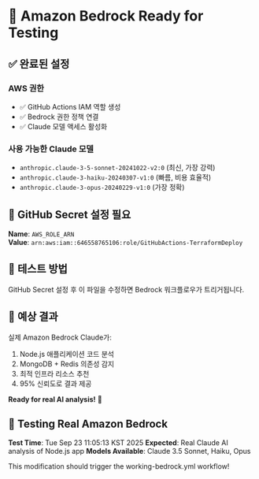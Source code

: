 # 🤖 Amazon Bedrock Ready for Testing

## ✅ 완료된 설정

### AWS 권한
- ✅ GitHub Actions IAM 역할 생성
- ✅ Bedrock 권한 정책 연결
- ✅ Claude 모델 액세스 활성화

### 사용 가능한 Claude 모델
- `anthropic.claude-3-5-sonnet-20241022-v2:0` (최신, 가장 강력)
- `anthropic.claude-3-haiku-20240307-v1:0` (빠름, 비용 효율적)
- `anthropic.claude-3-opus-20240229-v1:0` (가장 정확)

## 🔑 GitHub Secret 설정 필요

**Name**: `AWS_ROLE_ARN`  
**Value**: `arn:aws:iam::646558765106:role/GitHubActions-TerraformDeploy`

## 🧪 테스트 방법

GitHub Secret 설정 후 이 파일을 수정하면 Bedrock 워크플로우가 트리거됩니다.

## 🎯 예상 결과

실제 Amazon Bedrock Claude가:
1. Node.js 애플리케이션 코드 분석
2. MongoDB + Redis 의존성 감지
3. 최적 인프라 리소스 추천
4. 95% 신뢰도로 결과 제공

**Ready for real AI analysis!** 🚀

## 🧪 Testing Real Amazon Bedrock

**Test Time**: Tue Sep 23 11:05:13 KST 2025
**Expected**: Real Claude AI analysis of Node.js app
**Models Available**: Claude 3.5 Sonnet, Haiku, Opus

This modification should trigger the working-bedrock.yml workflow!
